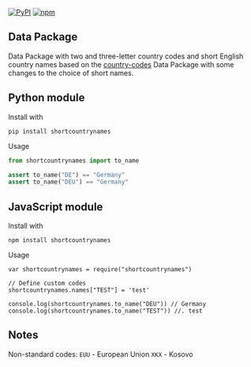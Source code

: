 [![PyPI](https://img.shields.io/pypi/v/shortcountrynames.svg)](https://pypi.python.org/pypi/shortcountrynames/)
[![npm](https://img.shields.io/npm/v/shortcountrynames.svg)](https://www.npmjs.com/package/shortcountrynames)

## Data Package
Data Package with two and three-letter country codes and short
English country names based on the [country-codes](https://github.com/datasets/country-codes) Data Package with some
changes to the choice of short names.

## Python module

Install with

```
pip install shortcountrynames
```

Usage

```py
from shortcountrynames import to_name

assert to_name("DE") == "Germany"
assert to_name("DEU") == "Germany"
```

## JavaScript module

Install with

```
npm install shortcountrynames
```

Usage

```
var shortcountrynames = require("shortcountrynames")

// Define custom codes
shortcountrynames.names["TEST"] = 'test'

console.log(shortcountrynames.to_name("DEU")) // Germany
console.log(shortcountrynames.to_name("TEST")) //. test
```

## Notes

Non-standard codes:
`EUU` - European Union
`XKX` - Kosovo
